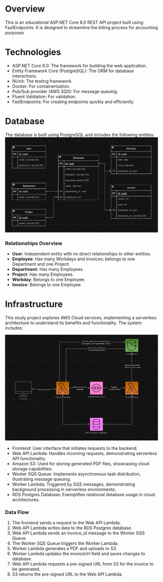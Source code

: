 # Overview
This is an educational ASP.NET Core 8.0 REST API project built using FastEndpoints. It is designed to streamline the billing process for accounting purposes

# Technologies
- ASP.NET Core 8.0: The framework for building the web application.
- Entity Framework Core (PostgreSQL): The ORM for database interactions.
- NUnit: The testing framework.
- Docker: For containerization.
- Pub/Sub provider (AWS SQS): For message queuing.
- Fluent Validation: For validation.
- FastEndpoints: For creating endpoints quickly and efficiently.

# Database
The database is built using PostgreSQL and includes the following entities:
![ER Diagram](assets/er-diagram.png)

### Relationships Overview
- **User**: Independent entity with no direct relationships to other entities.
- **Employee**: Has many Workdays and Invoices; belongs to one Department and one Project.
- **Department**: Has many Employees.
- **Project**: Has many Employees.
- **Workday**: Belongs to one Employee.
- **Invoice**: Belongs to one Employee.

# Infrastructure
This study project explores AWS Cloud services, implementing a serverless architecture to understand its benefits and functionality. The system includes:

![App infrastructure](assets/bill-track-infrastructure.jpg)

- Frontend: User interface that initiates requests to the backend.
- Web API Lambda: Handles incoming requests, demonstrating serverless API functionality.
- Amazon S3: Used for storing generated PDF files, showcasing cloud storage capabilities.
- Worker SQS Queue: Implements asynchronous task distribution, illustrating message queuing.
- Worker Lambda: Triggered by SQS messages, demonstrating background processing in serverless environments.
- RDS Postgres Database: Exemplifies relational database usage in cloud architectures.

### Data Flow

1. The frontend sends a request to the Web API Lambda.
2. Web API Lambda writes data to the RDS Postgres database.
3. Web API Lambda sends an invoice_id message to the Worker SQS Queue.
4. The Worker SQS Queue triggers the Worker Lambda.
5. Worker Lambda generates a PDF and uploads to S3. 
6. Worker Lambda updates the invoiceUrl field and saves changes to database.
7. Web API Lambda requests a pre-signed URL from S3 for the invoice to be generated.
8. S3 returns the pre-signed URL to the Web API Lambda.